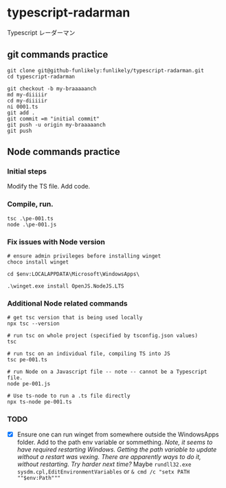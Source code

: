 # typescript-radarman
Typescript  レーダーマン

## git commands practice
```
git clone git@github-funlikely:funlikely/typescript-radarman.git
cd typescript-radarman

git checkout -b my-braaaaanch
md my-diiiiir
cd my-diiiiir
ni 0001.ts
git add .
git commit =m "initial commit"
git push -u origin my-braaaaanch
git push

```

## Node commands practice

### Initial steps

Modify the TS file.  Add code.

### Compile, run.

```
tsc .\pe-001.ts
node .\pe-001.js
```

### Fix issues with Node version
```
# ensure admin privileges before installing winget
choco install winget

cd $env:LOCALAPPDATA\Microsoft\WindowsApps\

.\winget.exe install OpenJS.NodeJS.LTS
```

### Additional Node related commands

```
# get tsc version that is being used locally
npx tsc --version

# run tsc on whole project (specified by tsconfig.json values)
tsc

# run tsc on an individual file, compiling TS into JS
tsc pe-001.ts

# run Node on a Javascript file -- note -- cannot be a Typescript file.
node pe-001.js

# Use ts-node to run a .ts file directly
npx ts-node pe-001.ts
```

### TODO
 - [x]  Ensure one can run winget from somewhere outside the WindowsApps folder.  Add to the path env variable or sommething. *Note, it seems to have required restarting Windows. Getting the path variable to update without a restart was vexing.  There are apparently ways to do it, without restarting. Try harder next time?* Maybe `rundll32.exe sysdm.cpl,EditEnvironmentVariables` or `& cmd /c "setx PATH ""$env:Path"""`


